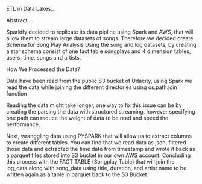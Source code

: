 ETL in Data Lakes..

Abstract..

Sparkify decided to replicate its data pipline using Spark and AWS, that will allow them to stream large datasets of songs.
Therefore we decided create Schema for Song Play Analysis Using the song and log datasets, by creating a star schema consist of 
one fact table songplays and 4 dimension tables, users, time, songs and artists. 


How We Processed the Data?

Data have been read from the public S3 bucket of Udacity, using Spark we read the data while joining the different directories using os.path.join function 

Reading the data might take longer, one way to fix this issue can be by creating the parsing the data with structured streaming, however specifying one path can reduce the weight of data to be read and speed the performance. 

Next, wranggling data using PYSPARK that will allow us to extract columns to create different tables. You can find that we read data as json, filtered those data and ectracted the time date from timestamp and wrote it back as a parquet files stored into S3 bucket in our own AWS account. Concluding this process with the FACT TABLE (Songplay Table) that will join the log_data along with song_data using title, duration, and artist name to be written again as a table in parquet back to the S3 Bucket. 